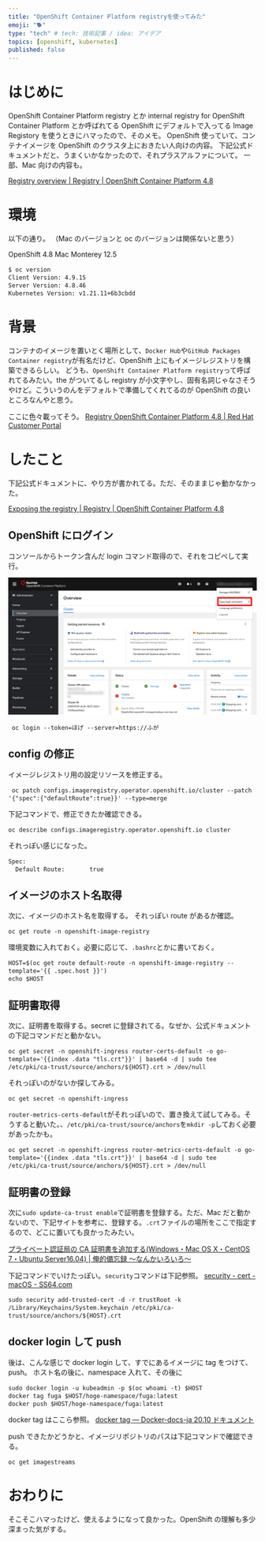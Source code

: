 ```yaml
---
title: "OpenShift Container Platform registryを使ってみた"
emoji: "🐕"
type: "tech" # tech: 技術記事 / idea: アイデア
topics: [openshift, kubernetes]
published: false
---
```


# はじめに

OpenShift Container Platform registry とか internal registry for OpenShift Container Platform とか呼ばれてる OpenShift にデフォルトで入ってる Image Registory を使うときにハマったので、そのメモ。
OpenShift 使っていて、コンテナイメージを OpenShift のクラスタ上におきたい人向けの内容。
下記公式ドキュメントだと、うまくいかなかったので、それプラスアルファについて。
一部、Mac 向けの内容も。

[Registry overview | Registry | OpenShift Container Platform 4.8](https://docs.openshift.com/container-platform/4.8/registry/index.html)

# 環境

以下の通り。
（Mac のバージョンと oc のバージョンは関係ないと思う）

OpenShift 4.8
Mac Monterey 12.5

```
$ oc version
Client Version: 4.9.15
Server Version: 4.8.46
Kubernetes Version: v1.21.11+6b3cbdd
```

# 背景

コンテナのイメージを置いとく場所として、`Docker Hub`や`GitHub Packages Container registry`が有名だけど、OpenShift 上にもイメージレジストリを構築できるらしい。
どうも、`OpenShift Container Platform registry`って呼ばれてるみたい。the がついてるし registry が小文字やし、固有名詞じゃなさそうやけど。こういうのんをデフォルトで準備してくれてるのが OpenShift の良いところなんやと思う。

ここに色々載ってそう。
[Registry OpenShift Container Platform 4.8 | Red Hat Customer Portal](https://access.redhat.com/documentation/en-us/openshift_container_platform/4.8/html/registry/index)

# したこと

下記公式ドキュメントに、やり方が書かれてる。ただ、そのままじゃ動かなかった。

[Exposing the registry | Registry | OpenShift Container Platform 4.8](https://docs.openshift.com/container-platform/4.8/registry/securing-exposing-registry.html)

## OpenShift にログイン

コンソールからトークン含んだ login コマンド取得ので、それをコピペして実行。

![](/images/013c8897191168/Overview.png)

```
 oc login --token=ほげ --server=https://ふが
```

## config の修正

イメージレジストリ用の設定リソースを修正する。

```
 oc patch configs.imageregistry.operator.openshift.io/cluster --patch '{"spec":{"defaultRoute":true}}' --type=merge
```

下記コマンドで、修正できたか確認できる。

```
oc describe configs.imageregistry.operator.openshift.io cluster
```

それっぽい感じになった。

```
Spec:
  Default Route:       true
```

## イメージのホスト名取得

次に、イメージのホスト名を取得する。
それっぽい route があるか確認。

```
oc get route -n openshift-image-registry
```

環境変数に入れておく。必要に応じて、`.bashrc`とかに書いておく。

```
HOST=$(oc get route default-route -n openshift-image-registry --template='{{ .spec.host }}')
echo $HOST
```

## 証明書取得

次に、証明書を取得する。secret に登録されてる。なぜか、公式ドキュメントの下記コマンドだと動かない。

```
oc get secret -n openshift-ingress router-certs-default -o go-template='{{index .data "tls.crt"}}' | base64 -d | sudo tee /etc/pki/ca-trust/source/anchors/${HOST}.crt > /dev/null
```

それっぽいのがないか探してみる。

```
oc get secret -n openshift-ingress
```

`router-metrics-certs-default`がそれっぽいので、置き換えて試してみる。そうすると動いた。、`/etc/pki/ca-trust/source/anchors`を`mkdir -p`しておく必要があったかも。

```
oc get secret -n openshift-ingress router-metrics-certs-default -o go-template='{{index .data "tls.crt"}}' | base64 -d | sudo tee /etc/pki/ca-trust/source/anchors/${HOST}.crt > /dev/null
```

## 証明書の登録

次に`sudo update-ca-trust enable`で証明書を登録する。ただ、Mac だと動かないので、下記サイトを参考に、登録する。`.crt`ファイルの場所をここで指定するので、どこに置いても良かったみたい。

[プライベート認証局の CA 証明書を追加する(Windows・Mac OS X・CentOS 7・Ubuntu Server16.04) | 俺的備忘録 〜なんかいろいろ〜](https://orebibou.com/ja/home/201611/20161107_001/)

下記コマンドでいけたっぽい。`security`コマンドは下記参照。
[security - cert - macOS - SS64.com](https://ss64.com/osx/security-cert.html)

```
sudo security add-trusted-cert -d -r trustRoot -k /Library/Keychains/System.keychain /etc/pki/ca-trust/source/anchors/${HOST}.crt
```

## docker login して push

後は、こんな感じで docker login して、すでにあるイメージに tag をつけて、push。
ホスト名の後に、namespace 入れて、その後に

```
sudo docker login -u kubeadmin -p $(oc whoami -t) $HOST
docker tag fuga $HOST/hoge-namespace/fuga:latest
docker push $HOST/hoge-namespace/fuga:latest
```

docker tag はここら参照。
[docker tag — Docker-docs-ja 20.10 ドキュメント](https://docs.docker.jp/engine/reference/commandline/tag.html)

push できたかどうかと、イメージリポジトリのパスは下記コマンドで確認できる。

```
oc get imagestreams
```

# おわりに

そこそこハマったけど、使えるようになって良かった。OpenShift の理解も多少深まった気がする。
